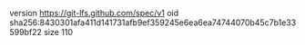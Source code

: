 version https://git-lfs.github.com/spec/v1
oid sha256:8430301afa411d141731afb9ef359245e6ea6ea74744070b45c7b1e33599bf22
size 110
